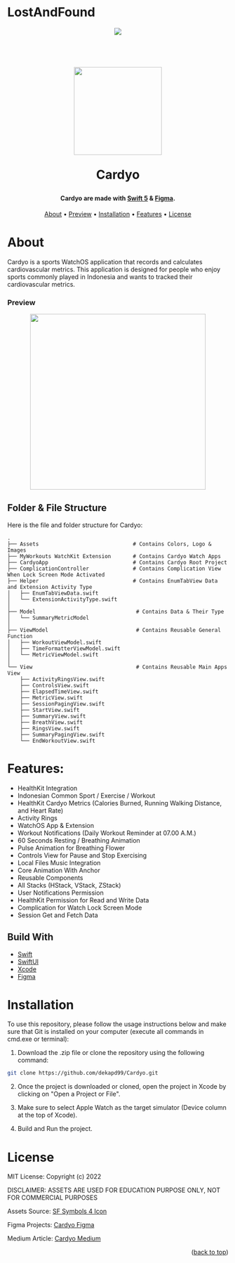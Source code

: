 # LostAndFound
<!-- ABOUT THE PROJECT -->
<p align="center">
  <a href="#" target="_blank"><img src="Banner.png"></a>
</p>

<h1 align="center">
  <br>
    <a href="#" target="_blank"><img src="logo.png" width="200"></a>
  <br>
  <p>Cardyo</p>
</h1>

<h4 align="center">Cardyo are made with <a href="https://developer.apple.com/swift/" target="_blank">Swift 5</a> & <a href="https://figma.com" target="_blank">Figma</a>.</h4>

<p align="center">
  <a href="#about">About</a> •
  <a href="#preview">Preview</a> •
  <a href="#installation">Installation</a> •
  <a href="#features">Features</a> •
  <a href="#license">License</a>
</p>

# About
Cardyo is a sports WatchOS application that records and calculates cardiovascular metrics. This application is designed for people who enjoy sports commonly played in Indonesia and wants to tracked their cardiovascular metrics.

### Preview
<p align="center">
  <a href="#" target="_blank"><img src="preview.gif" width="400"></a>
</p>

<!-- ABOUT THE FILE & FOLDER STRUCTURE -->
## Folder & File Structure
Here is the file and folder structure for Cardyo:

    .
    ├── Assets                              # Contains Colors, Logo & Images
    ├── MyWorkouts WatchKit Extension       # Contains Cardyo Watch Apps
    ├── CardyoApp                           # Contains Cardyo Root Project
    ├── ComplicationController              # Contains Complication View When Lock Screen Mode Activated
    ├── Helper                              # Contains EnumTabView Data and Extension Activity Type
    │   ├── EnumTabViewData.swift
    │   └── ExtensionActivityType.swift                 
    │
    ├── Model                                # Contains Data & Their Type 
    │   └── SummaryMetricModel          
    │
    ├── ViewModel                            # Contains Reusable General Function
    │   ├── WorkoutViewModel.swift       
    │   ├── TimeFormatterViewModel.swift      
    │   └── MetricViewModel.swift 
    │
    └── View                                 # Contains Reusable Main Apps View
        ├── ActivityRingsView.swift
        ├── ControlsView.swift
        ├── ElapsedTimeView.swift
        ├── MetricView.swift
        ├── SessionPagingView.swift
        ├── StartView.swift
        ├── SummaryView.swift    
        ├── BreathView.swift   
        ├── RingsView.swift
        ├── SummaryPagingView.swift   
        └── EndWorkoutView.swift          

<!-- List of Features -->
# Features:

* HealthKit Integration
* Indonesian Common Sport / Exercise / Workout
* HealthKit Cardyo Metrics (Calories Burned, Running Walking Distance, and Heart Rate)
* Activity Rings
* WatchOS App & Extension
* Workout Notifications (Daily Workout Reminder at 07.00 A.M.)
* 60 Seconds Resting / Breathing Animation
* Pulse Animation for Breathing Flower
* Controls View for Pause and Stop Exercising
* Local Files Music Integration
* Core Animation With Anchor
* Reusable Components
* All Stacks (HStack, VStack, ZStack)
* User Notifications Permission
* HealthKit Permission for Read and Write Data
* Complication for Watch Lock Screen Mode
* Session Get and Fetch Data

<!-- Used Tools -->
## Build With

* [Swift](https://www.swift.org/documentation/)
* [SwiftUI](https://developer.apple.com/documentation/swiftui/)
* [Xcode](https://developer.apple.com/xcode/)
* [Figma](https://www.figma.com/file/odx5dhDAoX1v7au5cjEaEv/Cardyo%3A-A-Native-WatchOS-Sports-App?type=design&node-id=0%3A1&t=VZXdMFKWXjKhfL9f-1)

<!-- How to Install -->
# Installation
To use this repository, please follow the usage instructions below and make sure that Git is installed on your computer (execute all commands in cmd.exe or terminal):

1. Download the .zip file or clone the repository using the following command:
```bash
git clone https://github.com/dekapd99/Cardyo.git
```

2. Once the project is downloaded or cloned, open the project in Xcode by clicking on "Open a Project or File".

3. Make sure to select Apple Watch as the target simulator (Device column at the top of Xcode).

4. Build and Run the project.

<!-- What Kind of License? -->
# License
MIT License: Copyright (c) 2022

DISCLAIMER: ASSETS ARE USED FOR EDUCATION PURPOSE ONLY, NOT FOR COMMERCIAL PURPOSES

Assets Source: [SF Symbols 4 Icon](https://developer.apple.com/sf-symbols/)

Figma Projects: [Cardyo Figma](https://www.figma.com/file/odx5dhDAoX1v7au5cjEaEv/Cardyo%3A-A-Native-WatchOS-Sports-App?type=design&node-id=0%3A1&t=VZXdMFKWXjKhfL9f-1)

Medium Article: [Cardyo Medium](https://medium.com/@dekaprimatio/cardyo-a-native-watchos-sports-apps-️-️-c1848a0bbba5)

<p align="right">(<a href="#about">back to top</a>)</p>

